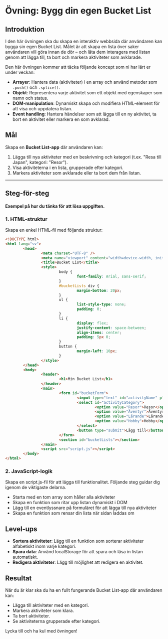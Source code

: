 # **Övning: Bygg din egen Bucket List**

## **Introduktion**

I den här övningen ska du skapa en interaktiv webbsida där användaren kan bygga sin egen Bucket List. Målet är att skapa en lista över saker användaren vill göra innan de dör – och låta dem interagera med listan genom att lägga till, ta bort och markera aktiviteter som avklarade.

Den här övningen kommer att täcka följande koncept som ni har lärt er under veckan:

- **Arrayer**: Hantera data (aktiviteter) i en array och använd metoder som `.push()` och `.splice()`.
- **Objekt**: Representera varje aktivitet som ett objekt med egenskaper som namn och status.
- **DOM-manipulation**: Dynamiskt skapa och modifiera HTML-element för att visa och uppdatera listan.
- **Event handling**: Hantera händelser som att lägga till en ny aktivitet, ta bort en aktivitet eller markera en som avklarad.

## **Mål**

Skapa en **Bucket List-app** där användaren kan:

1. Lägga till nya aktiviteter med en beskrivning och kategori (t.ex. "Resa till Japan", kategori: "Resor").
2. Visa aktiviteterna i en lista, grupperade efter kategori.
3. Markera aktiviteter som avklarade eller ta bort dem från listan.

---

## **Steg-för-steg**

#### Exempel på hur du tänka för att lösa uppgiften.

### **1. HTML-struktur**

Skapa en enkel HTML-fil med följande struktur:

```html
<!DOCTYPE html>
<html lang="sv">
        <head>
                <meta charset="UTF-8" />
                <meta name="viewport" content="width=device-width, initial-scale=1.0" />
                <title>Bucket List</title>
                <style>
                        body {
                                font-family: Arial, sans-serif;
                        }
                        #bucketLists div {
                                margin-bottom: 20px;
                        }
                        ul {
                                list-style-type: none;
                                padding: 0;
                        }
                        li {
                                display: flex;
                                justify-content: space-between;
                                align-items: center;
                                padding: 5px 0;
                        }
                        button {
                                margin-left: 10px;
                        }
                </style>
        </head>
        <body>
                <header>
                        <h1>Min Bucket List</h1>
                </header>
                <main>
                        <form id="bucketForm">
                                <input type="text" id="activityName" placeholder="Vad vill du göra?" required />
                                <select id="activityCategory">
                                        <option value="Resor">Resor</option>
                                        <option value="Äventyr">Äventyr</option>
                                        <option value="Lärande">Lärande</option>
                                        <option value="Hobby">Hobby</option>
                                </select>
                                <button type="submit">Lägg till</button>
                        </form>
                        <section id="bucketLists"></section>
                </main>
                <script src="script.js"></script>
        </body>
</html>
```

### **2. JavaScript-logik**

Skapa en script.js-fil för att lägga till funktionalitet. Följande steg guidar dig igenom de viktigaste delarna.

- Starta med en tom array som håller alla aktiviteter
- Skapa en funktion som ritar upp listan dynamiskt i DOM
- Lägg till en eventlyssnare på formuläret för att lägga till nya aktiviteter
- Skapa en funktion som rensar din lista när sidan laddas om

## **Level-ups**

- **Sortera aktiviteter**: Lägg till en funktion som sorterar aktiviteter alfabetiskt inom varje kategori.
- **Spara data**: Använd localStorage för att spara och läsa in listan automatiskt.
- **Redigera aktiviteter**: Lägg till möjlighet att redigera en aktivitet.

## **Resultat**

När du är klar ska du ha en fullt fungerande Bucket List-app där användaren kan:

- Lägga till aktiviteter med en kategori.
- Markera aktiviteter som klara.
- Ta bort aktiviteter.
- Se aktiviteterna grupperade efter kategori.

Lycka till och ha kul med övningen!
